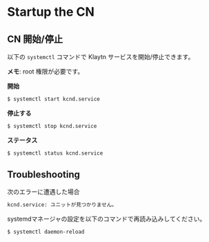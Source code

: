 # Startup the CN <a id="startup-the-cn"></a>

## CN 開始/停止  <a id="cn-start-stop"></a>

以下の `systemctl` コマンドで Klaytn サービスを開始/停止できます。

**メモ**: root 権限が必要です。

**開始**

```bash
$ systemctl start kcnd.service

```

**停止する**

```bash
$ systemctl stop kcnd.service

```

**ステータス**

```bash
$ systemctl status kcnd.service

```

## Troubleshooting <a id="troubleshooting"></a>

次のエラーに遭遇した場合

```bash
kcnd.service: ユニットが見つかりません。
```

systemdマネージャの設定を以下のコマンドで再読み込みしてください。

```bash
$ systemctl daemon-reload
```


